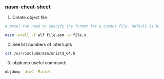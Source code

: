 ### nasm-cheat-sheet

1) Create object file
```bash
# Note! You need to specify the format for a output file. Default is bin.

nasm -w+all -f elf file.asm -o file.o
```
2) See list numbers of interrupts
```bash
cat /usr/include/asm/unistd_64.h
```
3) objdump useful command:
```bash
objdump -drwC -Mintel
```
